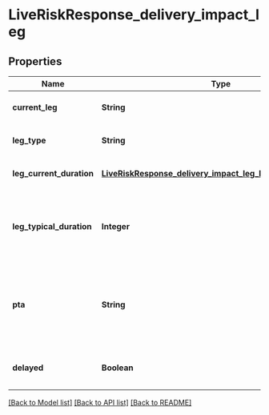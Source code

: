 # LiveRiskResponse_delivery_impact_leg
## Properties

| Name | Type | Description | Notes |
|------------ | ------------- | ------------- | -------------|
| **current\_leg** | **String** | Identifier for the current leg | [optional] [default to null] |
| **leg\_type** | **String** | Type of the current leg | [optional] [default to null] |
| **leg\_current\_duration** | [**LiveRiskResponse_delivery_impact_leg_leg_current_duration**](LiveRiskResponse_delivery_impact_leg_leg_current_duration.md) |  | [optional] [default to null] |
| **leg\_typical\_duration** | **Integer** | Average duration / dwell time of shipments during this leg. | [optional] [default to null] |
| **pta** | **String** | Predicted Time of Arrival for this leg. Available only for onboarded lanes. | [optional] [default to null] |
| **delayed** | **Boolean** | Whether arrival at leg is delayed | [optional] [default to null] |

[[Back to Model list]](../README.md#documentation-for-models) [[Back to API list]](../README.md#documentation-for-api-endpoints) [[Back to README]](../README.md)

